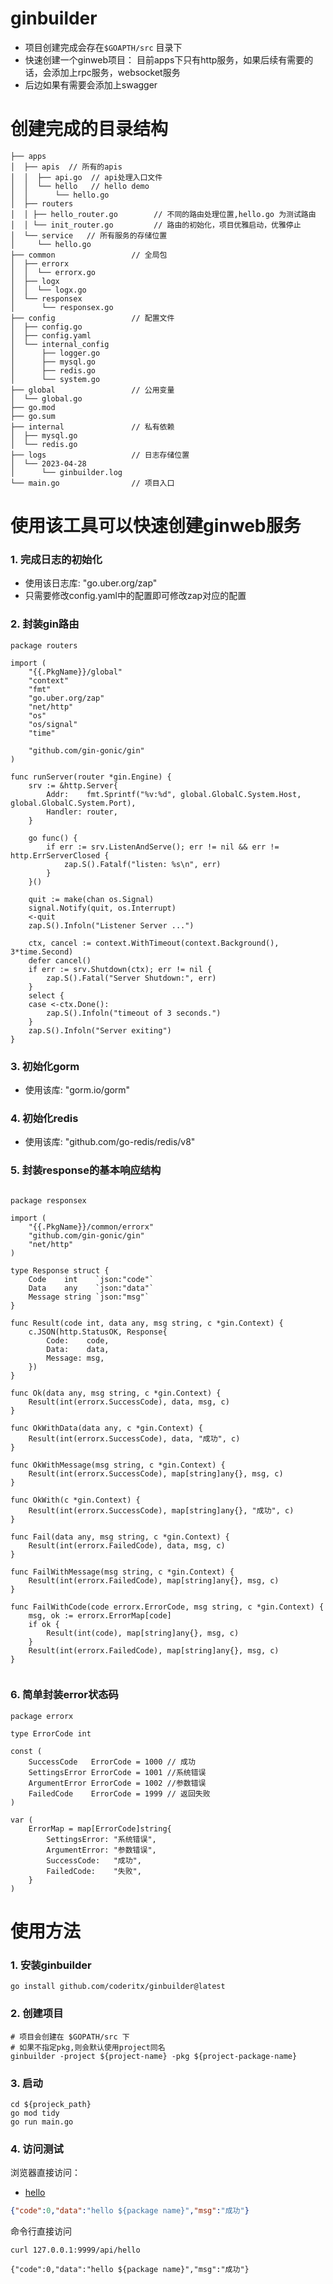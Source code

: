 # ginbuilder
- 项目创建完成会存在`$GOAPTH/src` 目录下
- 快速创建一个ginweb项目： 目前apps下只有http服务，如果后续有需要的话，会添加上rpc服务，websocket服务
- 后边如果有需要会添加上swagger


# 创建完成的目录结构
```text
├── apps
│  ├── apis  // 所有的apis
│  │  ├── api.go  // api处理入口文件
│  │  └── hello   // hello demo
│  │      └── hello.go
│  ├── routers
│  │ ├── hello_router.go        // 不同的路由处理位置,hello.go 为测试路由
│  │ └── init_router.go         // 路由的初始化，项目优雅启动，优雅停止
│  └── service   // 所有服务的存储位置
│     └── hello.go
├── common                 // 全局包
│  ├── errorx
│  │  └── errorx.go
│  ├── logx
│  │  └── logx.go
│  └── responsex
│      └── responsex.go
├── config                 // 配置文件
│  ├── config.go
│  ├── config.yaml
│  └── internal_config
│      ├── logger.go
│      ├── mysql.go
│      ├── redis.go
│      └── system.go
├── global                 // 公用变量
│  └── global.go
├── go.mod
├── go.sum
├── internal               // 私有依赖
│  ├── mysql.go
│  └── redis.go
├── logs                   // 日志存储位置
│  └── 2023-04-28
│      └── ginbuilder.log
└── main.go                // 项目入口
```


# 使用该工具可以快速创建ginweb服务
###  1. 完成日志的初始化 
- 使用该日志库: "go.uber.org/zap"
- 只需要修改config.yaml中的配置即可修改zap对应的配置

### 2. 封装gin路由
```golang
package routers

import (
	"{{.PkgName}}/global"
	"context"
	"fmt"
	"go.uber.org/zap"
	"net/http"
	"os"
	"os/signal"
	"time"

	"github.com/gin-gonic/gin"
)

func runServer(router *gin.Engine) {
	srv := &http.Server{
		Addr:    fmt.Sprintf("%v:%d", global.GlobalC.System.Host, global.GlobalC.System.Port),
		Handler: router,
	}

	go func() {
		if err := srv.ListenAndServe(); err != nil && err != http.ErrServerClosed {
			zap.S().Fatalf("listen: %s\n", err)
		}
	}()

	quit := make(chan os.Signal)
	signal.Notify(quit, os.Interrupt)
	<-quit
	zap.S().Infoln("Listener Server ...")

	ctx, cancel := context.WithTimeout(context.Background(), 3*time.Second)
	defer cancel()
	if err := srv.Shutdown(ctx); err != nil {
		zap.S().Fatal("Server Shutdown:", err)
	}
	select {
	case <-ctx.Done():
		zap.S().Infoln("timeout of 3 seconds.")
	}
	zap.S().Infoln("Server exiting")
}
```


### 3. 初始化gorm
- 使用该库: "gorm.io/gorm"

### 4. 初始化redis
- 使用该库: "github.com/go-redis/redis/v8"

### 5. 封装response的基本响应结构
```golang

package responsex

import (
	"{{.PkgName}}/common/errorx"
	"github.com/gin-gonic/gin"
	"net/http"
)

type Response struct {
	Code    int    `json:"code"`
	Data    any    `json:"data"`
	Message string `json:"msg"`
}

func Result(code int, data any, msg string, c *gin.Context) {
	c.JSON(http.StatusOK, Response{
		Code:    code,
		Data:    data,
		Message: msg,
	})
}

func Ok(data any, msg string, c *gin.Context) {
	Result(int(errorx.SuccessCode), data, msg, c)
}

func OkWithData(data any, c *gin.Context) {
	Result(int(errorx.SuccessCode), data, "成功", c)
}

func OkWithMessage(msg string, c *gin.Context) {
	Result(int(errorx.SuccessCode), map[string]any{}, msg, c)
}

func OkWith(c *gin.Context) {
	Result(int(errorx.SuccessCode), map[string]any{}, "成功", c)
}

func Fail(data any, msg string, c *gin.Context) {
	Result(int(errorx.FailedCode), data, msg, c)
}

func FailWithMessage(msg string, c *gin.Context) {
	Result(int(errorx.FailedCode), map[string]any{}, msg, c)
}

func FailWithCode(code errorx.ErrorCode, msg string, c *gin.Context) {
	msg, ok := errorx.ErrorMap[code]
	if ok {
		Result(int(code), map[string]any{}, msg, c)
	}
	Result(int(errorx.FailedCode), map[string]any{}, msg, c)
}


```


### 6. 简单封装error状态码
```golang
package errorx

type ErrorCode int

const (
	SuccessCode   ErrorCode = 1000 // 成功
	SettingsError ErrorCode = 1001 //系统错误
	ArgumentError ErrorCode = 1002 //参数错误
	FailedCode    ErrorCode = 1999 // 返回失败
)

var (
	ErrorMap = map[ErrorCode]string{
		SettingsError: "系统错误",
		ArgumentError: "参数错误",
		SuccessCode:   "成功",
		FailedCode:    "失败",
	}
)
```

# 使用方法
### 1. 安装ginbuilder

```shell
go install github.com/coderitx/ginbuilder@latest
```

### 2. 创建项目
```shell
# 项目会创建在 $GOPATH/src 下
# 如果不指定pkg,则会默认使用project同名
ginbuilder -project ${project-name} -pkg ${project-package-name}
```

### 3. 启动
```shell
cd ${projeck_path}
go mod tidy
go run main.go
```

### 4. 访问测试
浏览器直接访问：
- [hello](127.0.0.1:9999/api/hello)
```json
{"code":0,"data":"hello ${package name}","msg":"成功"}
```

命令行直接访问
```shell
curl 127.0.0.1:9999/api/hello

{"code":0,"data":"hello ${package name}","msg":"成功"}
```


